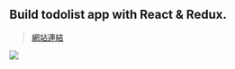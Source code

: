 ## Build todolist app with React & Redux.

> [網站連結](https://ruofanwei.github.io/react-redux-todoapp/)

![](https://i.imgur.com/u66DCrn.gif)
